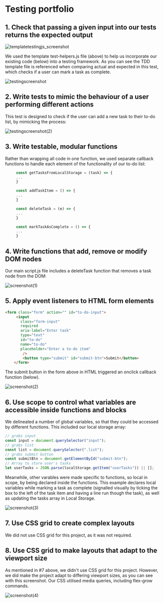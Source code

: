 # Testing portfolio

## 1. Check that passing a given input into our tests returns the expected output

![templatetestingjs_screenshot](https://user-images.githubusercontent.com/52511353/205373746-4c2f5f12-fa2a-4aae-a880-9b998b99ab72.png)

We used the template test-helpers.js file (above) to help us incorporate our existing code (below) into a testing framework. As you can see the TDD template file is referenced when comparing actual and expected in this test, which checks if a user can mark a task as complete.

![testingscreenshot](https://user-images.githubusercontent.com/52511353/205373236-7eb4974c-6f3e-40d6-9945-25355a914377.png)

## 2. Write tests to mimic the behaviour of a user performing different actions

This test is designed to check if the user can add a new task to their to-do list, by mimicking the process:

![testingscreenshot(2)](https://user-images.githubusercontent.com/52511353/205374991-b0340a08-a427-4abf-bd99-73b1b4ecbdea.png)

## 3. Write testable, modular functions

Rather than wrapping all code in one function, we used separate callback functions to handle each element of the functionality of our to-do list:

```js
     const getTasksFromLocalStorage = (task) => {
     ...
     }

     const addTaskItem = () => {
     ...
     }

     const deleteTask = (e) => {
     ...
     }

     const markTaskAsComplete = () => {
     ...
     }
```

## 4. Write functions that add, remove or modify DOM nodes

Our main script.js file includes a deleteTask function that removes a task node from the DOM:

![screenshot(1)](https://user-images.githubusercontent.com/52511353/205384632-8a608478-affd-4c7e-80e6-94cd40e12c13.png)

## 5. Apply event listeners to HTML form elements

```html
<form class="form" action="" id="to-do-input">
     <input
       class="form-input"
       required
       aria-label="Enter task"
       type="text"
       id="to-do"
       name="to-do"
       placeholder="Enter a to-do item"
        />
        <button type="submit" id="submit-btn">Submit</button>
    </form>
```

The submit button in the form above in HTML triggered an onclick callback function (below). 

![screenshot(2)](https://user-images.githubusercontent.com/52511353/205378096-f5d64707-3eff-4a0d-86c6-65b982519db0.png)

## 6. Use scope to control what variables are accessible inside functions and blocks

We delineated a number of global variables, so that they could be accessed by different functions. This included our local storage array:

```js
// grabs input
const input = document.querySelector("input");
// grabs list
const list = document.querySelector(".list");
// grabs submit button
const submitBtn = document.getElementById("submit-btn");
// Array to store user's tasks
let userTasks = JSON.parse(localStorage.getItem("userTasks")) || [];
```

Meanwhile, other varables were made specific to functions, so local in scope, by being declared inside the functions. This example declares local variables while marking a task as complete (signalled visually by ticking the box to the left of the task item and having a line run though the task), as well as updating the tasks array in Local Storage. 

![screenshot(3)](https://user-images.githubusercontent.com/52511353/205385020-0e551d10-43e4-4eb8-843e-7a0401998d47.png)

## 7. Use CSS grid to create complex layouts

We did not use CSS grid for this project, as it was not required.

## 8. Use CSS grid to make layouts that adapt to the viewport size

As mentioned in #7 above, we didn't use CSS grid for this project. However, we did make the project adapt to differing viewport sizes, as you can see with this screenshot. Our CSS utilised media queries, including flex-grow commands. 

![screenshot(4)](https://user-images.githubusercontent.com/52511353/205386328-8d4a1748-9f42-41a0-96d1-0a2327d2a6d0.png)


